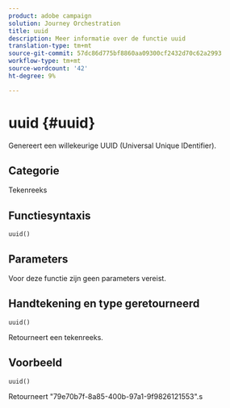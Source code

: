 ```yaml
---
product: adobe campaign
solution: Journey Orchestration
title: uuid
description: Meer informatie over de functie uuid
translation-type: tm+mt
source-git-commit: 57dc86d775bf8860aa09300cf2432d70c62a2993
workflow-type: tm+mt
source-wordcount: '42'
ht-degree: 9%

---
```



# uuid {#uuid}

Genereert een willekeurige UUID (Universal Unique IDentifier).

## Categorie

Tekenreeks

## Functiesyntaxis

`uuid()`

## Parameters

Voor deze functie zijn geen parameters vereist.

## Handtekening en type geretourneerd

`uuid()`

Retourneert een tekenreeks.

## Voorbeeld

`uuid()`

Retourneert &quot;79e70b7f-8a85-400b-97a1-9f9826121553&quot;.s
